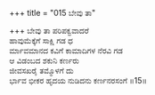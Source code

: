 +++
title = "015 ಬೇವು ತಾ"

+++
ಬೇವು ತಾ ಪರಿಪಕ್ವವಾದರೆ  
ಹಾವುಮೆಕ್ಕೆಗೆ ಸಾಕ್ಷಿ ಗಡ ಧ  
ರ್ಮಾವಮಾನದ ಕವಿಗೆ ಕಾಮಾದಿಗಳ ನೆರವಿ ಗಡ   
ಆ ವಿಡಂಬದ ಶಕುನಿ ಕರ್ಣರು   
ಜೀವಸಖರೈ ತಮ್ಮೊಳಗೆ ದು        
ರ್ಭಾವ ಭೀಕರ ಹೃದಯ ನುಡಿದನು ಕರ್ಣನರಸಂಗೆ      ॥15॥